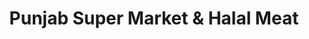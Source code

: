 ---
title: "Punjab Super Market & Halal Meat"
url: /rosedale/punjab-super-market-und-halal-meat/
shop: Supermarkt
---